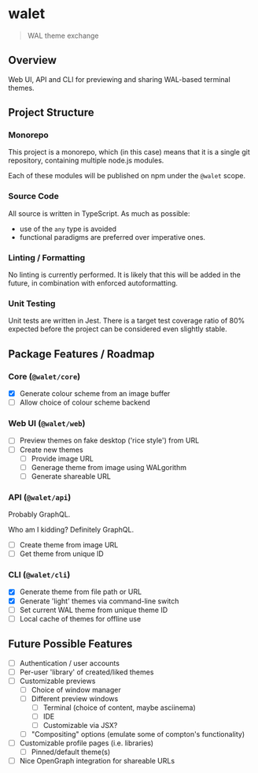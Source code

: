 # walet

> WAL theme exchange

## Overview

Web UI, API and CLI for previewing and sharing WAL-based terminal themes.

## Project Structure

### Monorepo

This project is a monorepo, which (in this case) means that it is a single git repository, containing multiple node.js modules.

Each of these modules will be published on npm under the `@walet` scope.

### Source Code

All source is written in TypeScript. As much as possible:

- use of the `any` type is avoided
- functional paradigms are preferred over imperative ones.

### Linting / Formatting

No linting is currently performed. It is likely that this will be added in the future, in combination with enforced autoformatting.

### Unit Testing

Unit tests are written in Jest. There is a target test coverage ratio of 80% expected before the project can be considered even slightly stable.

## Package Features / Roadmap

### Core (`@walet/core`)

- [x] Generate colour scheme from an image buffer
- [ ] Allow choice of colour scheme backend

### Web UI (`@walet/web`)

- [ ] Preview themes on fake desktop ('rice style') from URL
- [ ] Create new themes
  - [ ] Provide image URL
  - [ ] Generage theme from image using WALgorithm
  - [ ] Generate shareable URL

### API (`@walet/api`)

Probably GraphQL.

Who am I kidding? Definitely GraphQL.

- [ ] Create theme from image URL
- [ ] Get theme from unique ID

### CLI (`@walet/cli`)

- [x] Generate theme from file path or URL
- [x] Generate 'light' themes via command-line switch
- [ ] Set current WAL theme from unique theme ID
- [ ] Local cache of themes for offline use

## Future Possible Features

- [ ] Authentication / user accounts
- [ ] Per-user 'library' of created/liked themes
- [ ] Customizable previews
  - [ ] Choice of window manager
  - [ ] Different preview windows
    - [ ] Terminal (choice of content, maybe asciinema)
    - [ ] IDE
    - [ ] Customizable via JSX?
  - [ ] "Compositing" options (emulate some of compton's functionality)
- [ ] Customizable profile pages (i.e. libraries)
  - [ ] Pinned/default theme(s)
- [ ] Nice OpenGraph integration for shareable URLs
